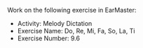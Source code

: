 Work on the following exercise in EarMaster:
- Activity: Melody Dictation
- Exercise Name: Do, Re, Mi, Fa, So, La, Ti
- Exercise Number: 9.6
